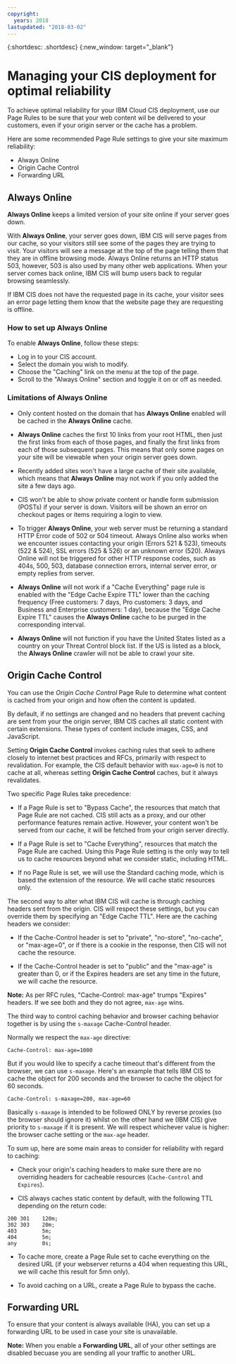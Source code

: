 ```yaml
---
copyright:
  years: 2018
lastupdated: "2018-03-02"
---
```


{:shortdesc: .shortdesc}
{:new_window: target="_blank"}

# Managing your CIS deployment for optimal reliability

To achieve optimal reliability for your IBM Cloud CIS deployment, use our Page Rules to be sure that your web content wil be delivered to your customers, even if your origin server or the cache has a problem.

Here are some recommended Page Rule settings to give your site maximum reliability:

 * Always Online
 * Origin Cache Control
 * Forwarding URL
 
 ## Always Online
 
**Always Online** keeps a limited version of your site online if your server goes down.

With **Always Online**, your server goes down, IBM CIS will serve pages from our cache, so your visitors still see some of the pages they are trying to visit. Your visitors will see a message at the top of the page telling them that they are in offline browsing mode. Always Online returns an HTTP status 503, however, 503 is also used by many other web applications. When your server comes back online, IBM CIS will bump users back to regular browsing seamlessly.

If IBM CIS does not have the requested page in its cache, your visitor sees an error page letting them know that the website page they are requesting is offline.

### How to set up Always Online

To enable **Always Online**, follow these steps:

 * Log in to your CIS account.
 * Select the domain you wish to modify.
 * Choose the "Caching" link on the menu at the top of the page.
 * Scroll to the "Always Online" section and toggle it on or off as needed.
 
 ### Limitations of Always Online
 
 * Only content hosted on the domain that has **Always Online** enabled will be cached in the **Always Online** cache.
 
 * **Always Online** caches the first 10 links from your root HTML, then just the first links from each of those pages, and finally the first links from each of those subsequent pages. This means that only some pages on your site will be viewable when your origin server goes down.
  
 * Recently added sites won't have a large cache of their site available, which means that **Always Online** may not work if you only added the site a few days ago.
 
 * CIS won't be able to show private content or handle form submission (POSTs) if your server is down. Visitors will be shown an error on checkout pages or items requiring a login to view.
 
 * To trigger **Always Online**, your web server must be returning a standard HTTP Error code of 502 or 504 timeout. Always Online also works when we encounter issues contacting your origin (Errors 521 & 523), timeouts (522 & 524), SSL errors (525 & 526) or an unknown error (520). Always Online will not be triggered for other HTTP response codes, such as 404s, 500, 503, database connection errors, internal server error, or empty replies from server.
 
 * **Always Online** will not work if a "Cache Everything" page rule is enabled with the "Edge Cache Expire TTL" lower than the caching frequency (Free customers: 7 days, Pro customers: 3 days, and Business and Enterprise customers: 1 day), because the "Edge Cache Expire TTL" causes the **Always Online** cache to be purged in the corresponding interval.
 
 * **Always Online** will not function if you have the United States listed as a country on your Threat Control block list. If the US is listed as a block, the **Always Online** crawler will not be able to crawl your site.
 
## Origin Cache Control
 
You can use the *Origin Cache Control* Page Rule to determine what content is cached from your origin and how often the content is updated.
 
By default, if no settings are changed and no headers that prevent caching are sent from your the origin server, IBM CIS caches all static content with certain extensions. These types of content include images, CSS, and JavaScript. 

Setting **Origin Cache Control** invokes caching rules that seek to adhere closely to internet best practices and RFCs, primarily with respect to revalidation. For example, the CIS default behavior with `max-age=0` is not to cache at all, whereas setting **Origin Cache Control** caches, but it always revalidates.

Two specific Page Rules take precedence:

 * If a Page Rule is set to "Bypass Cache", the resources that match that Page Rule are not cached. CIS still acts as a proxy, and our other performance features remain active. However, your content won't be served from our cache, it will be fetched from your origin server directly.

 * If a Page Rule is set to "Cache Everything", resources that match the Page Rule are cached. Using this Page Rule setting is the only way to tell us to cache resources beyond what we consider static, including HTML.
 
 * If no Page Rule is set, we will use the Standard caching mode, which is based the extension of the resource. We will cache static resources only.
 
The second way to alter what IBM CIS will cache is through caching headers sent from the origin. CIS will respect these settings, but you can override them by specifying an "Edge Cache TTL". Here are the caching headers we consider:

 * If the Cache-Control header is set to "private", "no-store", "no-cache",  or "max-age=0", or if there is a cookie in the response, then CIS will not cache the resource.
 
 * If the Cache-Control header is set to "public" and the "max-age" is greater than 0, or if the Expires headers are set any time in the future, we will cache the resource.
 
**Note:** As per RFC rules, "Cache-Control: max-age" trumps "Expires" headers. If we see both and they do not agree, `max-age` wins.

The third way to control caching behavior and browser caching behavior together is by using the `s-maxage` Cache-Control header.

Normally we respect the `max-age` directive:

`Cache-Control: max-age=1000`

But if you would like to specify a cache timeout that's different from the browser, we can use `s-maxage`. Here's an example that tells IBM CIS to cache the object for 200 seconds and the browser to cache the object for 60 seconds. 

`Cache-Control: s-maxage=200, max-age=60`

Basically `s-maxage` is intended to be followed ONLY by reverse proxies (so the browser should ignore it) whilst on the other hand we (IBM CIS) give priority to `s-maxage` if it is present. We will respect whichever value is higher: the browser cache setting or the `max-age` header.

To sum up, here are some main areas to consider for reliability with regard to caching:

 * Check your origin's caching headers to make sure there are no overriding headers for cacheable resources (`Cache-Control` and `Expires`).
 
 * CIS always caches static content by default, with the following TTL depending on the return code:

```
200 301    120m;
302 303    20m;
403        5m;
404        5m;
any        0s;
```

 * To cache more, create a Page Rule set to cache everything on the desired URL (if your webserver returns a 404 when requesting this URL, we will cache this result for 5mn only). 
 
 * To avoid caching on a URL, create a Page Rule to bypass the cache.

 
 ## Forwarding URL
 
To ensure that your content is always available (HA), you can set up a forwarding URL to be used in case your site is unavailable. 
 
 **Note:** When you enable a **Forwarding URL**, all of your other settings are disabled becuase you are sending all your traffic to another URL.
